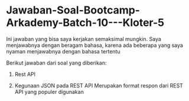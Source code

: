 # Jawaban-Soal-Bootcamp-Arkademy-Batch-10---Kloter-5
Ini jawaban yang bisa saya kerjakan semaksimal mungkin. Saya menjawabnya dengan beragam bahasa, karena ada beberapa yang saya nyaman menjawabnya dengan bahasa tertentu 

Berikut jawaban dari soal yang diberikan:
1. Rest API
   
   
2. Kegunaan JSON pada REST API
   Merupakan format respon dari REST API yang populer digunakan
